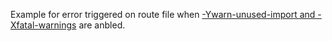 Example for error triggered on route file when [-Ywarn-unused-import and -Xfatal-warnings](http://stackoverflow.com/questions/37413032/ywarn-unused-import-triggering-on-play-routes-file?noredirect=1#comment64264625_37413032) are anbled.